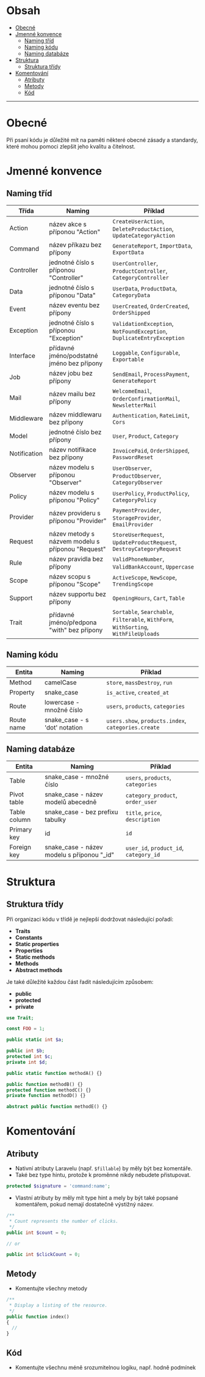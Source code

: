 # Obsah

- [Obecné](#obecné)
- [Jmenné konvence](#jmenné-konvence)
  - [Naming tříd](#naming-tříd)
  - [Naming kódu](#naming-kódu)
  - [Naming databáze](#naming-databáze)
- [Struktura](#struktura)
  - [Struktura třídy](#struktura-třídy)
- [Komentování](#komentování)
  - [Atributy](#atributy)
  - [Metody](#metody)
  - [Kód](#kód)

---

# Obecné

Při psaní kódu je důležité mít na paměti některé obecné zásady a standardy, které mohou pomoci zlepšit jeho kvalitu a čitelnost.

# Jmenné konvence

## Naming tříd

| Třída        | Naming                                            | Příklad                                                                              |
| ------------ | ------------------------------------------------- | ------------------------------------------------------------------------------------ |
| Action       | název akce s příponou "Action"                    | `CreateUserAction`, `DeleteProductAction`, `UpdateCategoryAction`                    |
| Command      | název příkazu bez přípony                         | `GenerateReport`, `ImportData`, `ExportData`                                         |
| Controller   | jednotné číslo s příponou "Controller"            | `UserController`, `ProductController`, `CategoryController`                          |
| Data         | jednotné číslo s příponou "Data"                  | `UserData`, `ProductData`, `CategoryData`                                            |
| Event        | název eventu bez přípony                          | `UserCreated`, `OrderCreated`, `OrderShipped`                                        |
| Exception    | jednotné číslo s příponou "Exception"             | `ValidationException`, `NotFoundException`, `DuplicateEntryException`                |
| Interface    | přídavné jméno/podstatné jméno bez přípony        | `Loggable`, `Configurable`, `Exportable`                                             |
| Job          | název jobu bez přípony                            | `SendEmail`, `ProcessPayment`, `GenerateReport`                                      |
| Mail         | název mailu bez přípony                           | `WelcomeEmail`, `OrderConfirmationMail`, `NewsletterMail`                            |
| Middleware   | název middlewaru bez přípony                      | `Authentication`, `RateLimit`, `Cors`                                                |
| Model        | jednotné číslo bez přípony                        | `User`, `Product`, `Category`                                                        |
| Notification | název notifikace bez přípony                      | `InvoicePaid`, `OrderShipped`, `PasswordReset`                                       |
| Observer     | název modelu s příponou "Observer"                | `UserObserver`, `ProductObserver`, `CategoryObserver`                                |
| Policy       | název modelu s příponou "Policy"                  | `UserPolicy`, `ProductPolicy`, `CategoryPolicy`                                      |
| Provider     | název provideru s příponou "Provider"             | `PaymentProvider`, `StorageProvider`, `EmailProvider`                                |
| Request      | název metody s názvem modelu s příponou "Request" | `StoreUserRequest`, `UpdateProductRequest`, `DestroyCategoryRequest`                 |
| Rule         | název pravidla bez přípony                        | `ValidPhoneNumber`, `ValidBankAccount`, `Uppercase`                                  |
| Scope        | název scopu s příponou "Scope"                    | `ActiveScope`, `NewScope`, `TrendingScope`                                           |
| Support      | název supportu bez přípony                        | `OpeningHours`, `Cart`, `Table`                                                      |
| Trait        | přídavné jméno/předpona "with" bez přípony        | `Sortable`, `Searchable`, `Filterable`, `WithForm`, `WithSorting`, `WithFileUploads` |

## Naming kódu

| Entita     | Naming                        | Příklad                                             |
| ---------- | ----------------------------- | --------------------------------------------------- |
| Method     | camelCase                     | `store`, `massDestroy`, `run`                       |
| Property   | snake_case                    | `is_active`, `created_at`                           |
| Route      | lowercase - množné číslo      | `users`, `products`, `categories`                   |
| Route name | snake_case - s 'dot' notation | `users.show`, `products.index`, `categories.create` |

## Naming databáze

| Entita       | Naming                                      | Příklad                                |
| ------------ | ------------------------------------------- | -------------------------------------- |
| Table        | snake_case - množné číslo                   | `users`, `products`, `categories`      |
| Pivot table  | snake_case - název modelů abecedně          | `category_product`, `order_user`       |
| Table column | snake_case - bez prefixu tabulky            | `title`, `price`, `description`        |
| Primary key  | id                                          | `id`                                   |
| Foreign key  | snake_case - název modelu s příponou "\_id" | `user_id`, `product_id`, `category_id` |

# Struktura

## Struktura třídy

Při organizaci kódu v třídě je nejlepší dodržovat následující pořadí:

- **Traits**
- **Constants**
- **Static properties**
- **Properties**
- **Static methods**
- **Methods**
- **Abstract methods**

Je také důležité každou část řadit následujícím způsobem:

- **public**
- **protected**
- **private**

```php
use Trait;

const FOO = 1;

public static int $a;

public int $b;
protected int $c;
private int $d;

public static function methodA() {}

public function methodB() {}
protected function methodC() {}
private function methodD() {}

abstract public function methodE() {}
```

# Komentování

## Atributy

- Nativní atributy Laravelu (např. `$fillable`) by měly být bez komentáře.
- Také bez type hintu, protože k proměnné nikdy nebudete přistupovat.

```php
protected $signature = 'command:name';
```

- Vlastní atributy by měly mít type hint a mely by být také popsané komentářem, pokud nemají dostatečně výstižný název.

```php
/**
 * Count represents the number of clicks.
 */
public int $count = 0;

// or

public int $clickCount = 0;
```

## Metody

- Komentujte všechny metody

```php
/**
 * Display a listing of the resource.
 */
public function index()
{
  //
}
```

## Kód

- Komentujte všechnu méně srozumitelnou logiku, např. hodně podmínek
